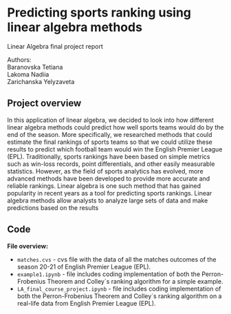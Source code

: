 # Predicting sports ranking using linear algebra methods
Linear Algebra final project report 

Authors: \
Baranovska Tetiana \
Lakoma Nadiia \
Zarichanska Yelyzaveta 



## **Project overview** 
In this application of linear algebra, we decided to look into how different linear algebra methods could predict how well sports teams would do by the end of the season. More specifically, we researched methods that could estimate the final rankings of sports teams so that we could utilize these results to predict which football team would win the English Premier League (EPL). Traditionally, sports rankings have been based on simple metrics such as win-loss records, point differentials, and other easily measurable statistics. However, as the field of sports analytics has evolved, more advanced methods have been developed to provide more accurate and reliable rankings. Linear algebra is one such method that has gained popularity in recent years as a tool for predicting sports rankings. Linear algebra methods allow analysts to analyze large sets of data and make predictions based on the results

## **Code**
**File overview:**
* ```matches.cvs``` - cvs file with the data of all the matches outcomes of the season 20-21 of English Premier League (EPL).
* ```example1.ipynb``` - file includes coding implementation of both the Perron-Frobenius Theorem and Colley`s ranking algorithm for a simple example.
* ```LA_final_course_project.ipynb``` - file includes coding implementation of both the Perron-Frobenius Theorem and Colley`s ranking algorithm on a real-life data from English Premier League (EPL).
